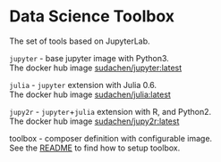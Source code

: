 # Data Science Toolbox  

The set of tools based on JupyterLab.

`jupyter` - base jupyter image with Python3.    
The docker hub image [sudachen/jupyter:latest](http://hub.docker.com/r/sudachen/jupyter)

`julia` - `jupyter` extension with Julia 0.6.   
The docker hub image [sudachen/julia:latest](http://hub.docker.com/r/sudachen/julia)

`jupy2r` - `jupyter`+`julia` extension with R, and Python2.   
The docker hub image [sudachen/jupy2r:latest](http://hub.docker.com/r/sudachen/jupy2r)

toolbox - composer definition with configurable image.   
See the [README](https://github.com/sudachen/dstoolbox/blob/master/toolbox/README.md) to find how to setup toolbox.


